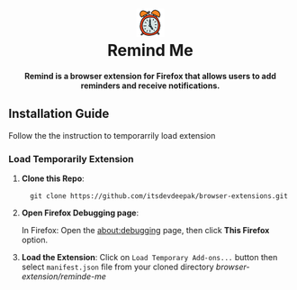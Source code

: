 <h1 align="center">
  <img src="./icons/logo-98.png" alt="remind-me" width="50">
  <br/>
  Remind Me
</h1>

<h4 align="center">Remind is a browser extension for Firefox that allows users to add reminders and receive notifications.</h4>

## Installation Guide
Follow the the instruction to temporarrily load extension

### Load Temporarily Extension

1. **Clone this Repo**:
  
    ```
      git clone https://github.com/itsdevdeepak/browser-extensions.git
    ```

2. **Open Firefox Debugging page**:

   In Firefox: Open the [about:debugging](about:debugging) page, then click **This Firefox** option.

3. **Load the Extension**:
   Click on `Load Temporary Add-ons...` button then select `manifest.json` file from your cloned directory _browser-extension/reminde-me_

